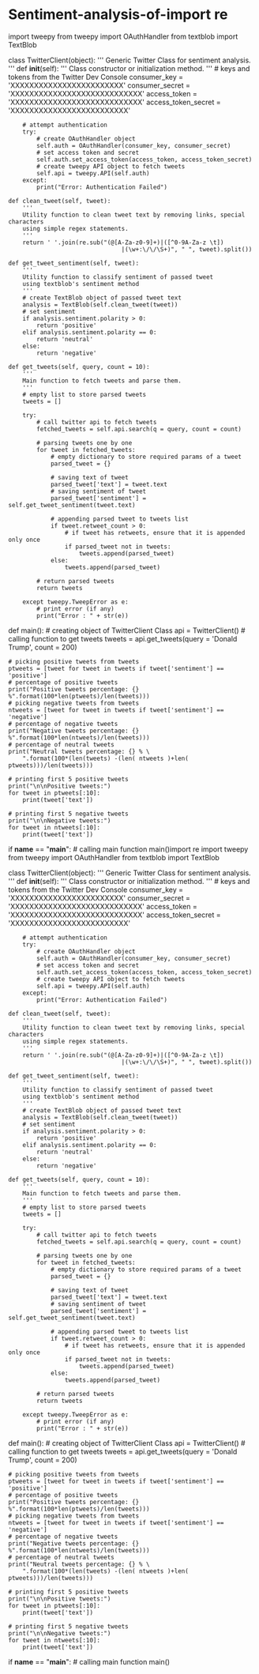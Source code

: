 # Sentiment-analysis-of-import re
import tweepy
from tweepy import OAuthHandler
from textblob import TextBlob
 
class TwitterClient(object):
    '''
    Generic Twitter Class for sentiment analysis.
    '''
    def __init__(self):
        '''
        Class constructor or initialization method.
        '''
        # keys and tokens from the Twitter Dev Console
        consumer_key = 'XXXXXXXXXXXXXXXXXXXXXXXX'
        consumer_secret = 'XXXXXXXXXXXXXXXXXXXXXXXXXXXX'
        access_token = 'XXXXXXXXXXXXXXXXXXXXXXXXXXXX'
        access_token_secret = 'XXXXXXXXXXXXXXXXXXXXXXXXX'
 
        # attempt authentication
        try:
            # create OAuthHandler object
            self.auth = OAuthHandler(consumer_key, consumer_secret)
            # set access token and secret
            self.auth.set_access_token(access_token, access_token_secret)
            # create tweepy API object to fetch tweets
            self.api = tweepy.API(self.auth)
        except:
            print("Error: Authentication Failed")
 
    def clean_tweet(self, tweet):
        '''
        Utility function to clean tweet text by removing links, special characters
        using simple regex statements.
        '''
        return ' '.join(re.sub("(@[A-Za-z0-9]+)|([^0-9A-Za-z \t])
                                    |(\w+:\/\/\S+)", " ", tweet).split())
 
    def get_tweet_sentiment(self, tweet):
        '''
        Utility function to classify sentiment of passed tweet
        using textblob's sentiment method
        '''
        # create TextBlob object of passed tweet text
        analysis = TextBlob(self.clean_tweet(tweet))
        # set sentiment
        if analysis.sentiment.polarity > 0:
            return 'positive'
        elif analysis.sentiment.polarity == 0:
            return 'neutral'
        else:
            return 'negative'
 
    def get_tweets(self, query, count = 10):
        '''
        Main function to fetch tweets and parse them.
        '''
        # empty list to store parsed tweets
        tweets = []
 
        try:
            # call twitter api to fetch tweets
            fetched_tweets = self.api.search(q = query, count = count)
 
            # parsing tweets one by one
            for tweet in fetched_tweets:
                # empty dictionary to store required params of a tweet
                parsed_tweet = {}
 
                # saving text of tweet
                parsed_tweet['text'] = tweet.text
                # saving sentiment of tweet
                parsed_tweet['sentiment'] = self.get_tweet_sentiment(tweet.text)
 
                # appending parsed tweet to tweets list
                if tweet.retweet_count > 0:
                    # if tweet has retweets, ensure that it is appended only once
                    if parsed_tweet not in tweets:
                        tweets.append(parsed_tweet)
                else:
                    tweets.append(parsed_tweet)
 
            # return parsed tweets
            return tweets
 
        except tweepy.TweepError as e:
            # print error (if any)
            print("Error : " + str(e))
 
def main():
    # creating object of TwitterClient Class
    api = TwitterClient()
    # calling function to get tweets
    tweets = api.get_tweets(query = 'Donald Trump', count = 200)
 
    # picking positive tweets from tweets
    ptweets = [tweet for tweet in tweets if tweet['sentiment'] == 'positive']
    # percentage of positive tweets
    print("Positive tweets percentage: {} %".format(100*len(ptweets)/len(tweets)))
    # picking negative tweets from tweets
    ntweets = [tweet for tweet in tweets if tweet['sentiment'] == 'negative']
    # percentage of negative tweets
    print("Negative tweets percentage: {} %".format(100*len(ntweets)/len(tweets)))
    # percentage of neutral tweets
    print("Neutral tweets percentage: {} % \
        ".format(100*(len(tweets) -(len( ntweets )+len( ptweets)))/len(tweets)))
 
    # printing first 5 positive tweets
    print("\n\nPositive tweets:")
    for tweet in ptweets[:10]:
        print(tweet['text'])
 
    # printing first 5 negative tweets
    print("\n\nNegative tweets:")
    for tweet in ntweets[:10]:
        print(tweet['text'])
 
if __name__ == "__main__":
    # calling main function
    main()import re
import tweepy
from tweepy import OAuthHandler
from textblob import TextBlob
 
class TwitterClient(object):
    '''
    Generic Twitter Class for sentiment analysis.
    '''
    def __init__(self):
        '''
        Class constructor or initialization method.
        '''
        # keys and tokens from the Twitter Dev Console
        consumer_key = 'XXXXXXXXXXXXXXXXXXXXXXXX'
        consumer_secret = 'XXXXXXXXXXXXXXXXXXXXXXXXXXXX'
        access_token = 'XXXXXXXXXXXXXXXXXXXXXXXXXXXX'
        access_token_secret = 'XXXXXXXXXXXXXXXXXXXXXXXXX'
 
        # attempt authentication
        try:
            # create OAuthHandler object
            self.auth = OAuthHandler(consumer_key, consumer_secret)
            # set access token and secret
            self.auth.set_access_token(access_token, access_token_secret)
            # create tweepy API object to fetch tweets
            self.api = tweepy.API(self.auth)
        except:
            print("Error: Authentication Failed")
 
    def clean_tweet(self, tweet):
        '''
        Utility function to clean tweet text by removing links, special characters
        using simple regex statements.
        '''
        return ' '.join(re.sub("(@[A-Za-z0-9]+)|([^0-9A-Za-z \t])
                                    |(\w+:\/\/\S+)", " ", tweet).split())
 
    def get_tweet_sentiment(self, tweet):
        '''
        Utility function to classify sentiment of passed tweet
        using textblob's sentiment method
        '''
        # create TextBlob object of passed tweet text
        analysis = TextBlob(self.clean_tweet(tweet))
        # set sentiment
        if analysis.sentiment.polarity > 0:
            return 'positive'
        elif analysis.sentiment.polarity == 0:
            return 'neutral'
        else:
            return 'negative'
 
    def get_tweets(self, query, count = 10):
        '''
        Main function to fetch tweets and parse them.
        '''
        # empty list to store parsed tweets
        tweets = []
 
        try:
            # call twitter api to fetch tweets
            fetched_tweets = self.api.search(q = query, count = count)
 
            # parsing tweets one by one
            for tweet in fetched_tweets:
                # empty dictionary to store required params of a tweet
                parsed_tweet = {}
 
                # saving text of tweet
                parsed_tweet['text'] = tweet.text
                # saving sentiment of tweet
                parsed_tweet['sentiment'] = self.get_tweet_sentiment(tweet.text)
 
                # appending parsed tweet to tweets list
                if tweet.retweet_count > 0:
                    # if tweet has retweets, ensure that it is appended only once
                    if parsed_tweet not in tweets:
                        tweets.append(parsed_tweet)
                else:
                    tweets.append(parsed_tweet)
 
            # return parsed tweets
            return tweets
 
        except tweepy.TweepError as e:
            # print error (if any)
            print("Error : " + str(e))
 
def main():
    # creating object of TwitterClient Class
    api = TwitterClient()
    # calling function to get tweets
    tweets = api.get_tweets(query = 'Donald Trump', count = 200)
 
    # picking positive tweets from tweets
    ptweets = [tweet for tweet in tweets if tweet['sentiment'] == 'positive']
    # percentage of positive tweets
    print("Positive tweets percentage: {} %".format(100*len(ptweets)/len(tweets)))
    # picking negative tweets from tweets
    ntweets = [tweet for tweet in tweets if tweet['sentiment'] == 'negative']
    # percentage of negative tweets
    print("Negative tweets percentage: {} %".format(100*len(ntweets)/len(tweets)))
    # percentage of neutral tweets
    print("Neutral tweets percentage: {} % \
        ".format(100*(len(tweets) -(len( ntweets )+len( ptweets)))/len(tweets)))
 
    # printing first 5 positive tweets
    print("\n\nPositive tweets:")
    for tweet in ptweets[:10]:
        print(tweet['text'])
 
    # printing first 5 negative tweets
    print("\n\nNegative tweets:")
    for tweet in ntweets[:10]:
        print(tweet['text'])
 
if __name__ == "__main__":
    # calling main function
    main()
